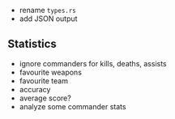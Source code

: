 * rename `types.rs`
* add JSON output

## Statistics

* ignore commanders for kills, deaths, assists
* favourite weapons
* favourite team
* accuracy
* average score?
* analyze some commander stats
